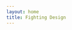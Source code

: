 ```yaml
---
layout: home
title: Fighting Design
---
```


<vp-home />

<script setup lang="ts">
  import VpHome from '@theme/components/vp-home.vue'
</script>
